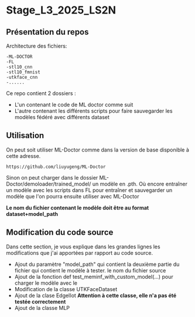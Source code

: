 # Stage_L3_2025_LS2N

## Présentation du repos
Architecture des fichiers:
```
-ML-DOCTOR
-FL
-stl10_cnn
-stl10_fmnist
-utkface_cnn
-......
```
Ce repo contient 2 dossiers : 
- L'un contenant le code de ML doctor comme suit
- L'autre contenant les différents scripts pour faire sauvegarder les modèles fédéré avec différents dataset

## Utilisation 

On peut soit utiliser ML-Doctor comme dans la version de base disponible à cette adresse.
```
https://github.com/liuyugeng/ML-Doctor
```
Sinon on peut charger dans le dossier ML-Doctor/demoloader/trained_model/ un modèle en .pth.
Où encore entraîner un modèle avec les scripts dans FL pour entraîner et sauvegarder un modèle que l'on pourra ensuite utiliser avec ML-Doctor

**Le nom du fichier contenant le modèle doit être au format dataset+model_path**

## Modification du code source
Dans cette section, je vous explique dans les grandes lignes les modifications que j'ai apportées par rapport au code source.

- Ajout du paramètre "model_path" qui contient la deuxième partie du fichier qui contient le modèle à tester. le nom du fichier source
- Ajout de la fonction def test_meminf_with_custom_model(...) pour charger le modèle avec le 
- Modification de la classe UTKFaceDataset
- Ajout de la clase EdgeIIot **Attention à cette classe, elle n'a pas été testée correctement**
- Ajout de la classe MLP
